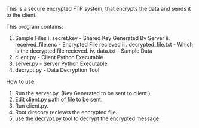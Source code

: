 This is a secure encrypted FTP system, that encrypts the data and sends it to the client.

This program contains:
1. Sample Files
   i.   secret.key - Shared Key Generated By Server
   ii.  received_file.enc - Encrypted File recieved
   iii. decrypted_file.txt - Which is the decrypted file recieved.
   iv.  data.txt - Sample Data
2. client.py - Client Python Executable
3. server.py - Server Python Executable
4. decrypt.py - Data Decryption Tool


How to use:
1. Run the server.py. (Key Generated to be sent to client.)
2. Edit client.py path of file to be sent.
3. Run client.py.
4. Root direcory recieves the encrypted file.
5. use the decrypt.py tool to decrypt the encrypted message.
